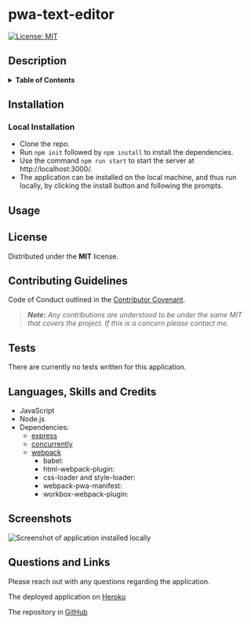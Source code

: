 # pwa-text-editor
[![License: MIT](https://img.shields.io/badge/License-MIT-yellow.svg)](https://opensource.org/licenses/MIT)

## Description


<details>
<summary><strong>Table of Contents</strong></summary>

- [pwa-text-editor](#pwa-text-editor)
  - [Description](#description)
  - [Installation](#installation)
    - [Local Installation](#local-installation)
  - [Usage](#usage)
  - [License](#license)
  - [Contributing Guidelines](#contributing-guidelines)
  - [Tests](#tests)
  - [Languages, Skills and Credits](#languages-skills-and-credits)
  - [Screenshots](#screenshots)
  - [Questions and Links](#questions-and-links)
</details>

## Installation
### Local Installation
- Clone the repo.
- Run `npm init` followed by `npm install` to install the dependencies.
- Use the command `npm run start` to start the server at http://localhost:3000/.
- The application can be installed on the local machine, and thus run locally, by clicking the install button and following the prompts.

## Usage


## License
Distributed under the **MIT** license.

## Contributing Guidelines
Code of Conduct outlined in the [Contributor Covenant](https://www.contributor-covenant.org/).

 > _**Note:** Any contributions are understood to be under the same MIT that covers the project. If this is a concern please contact me._

## Tests
There are currently no tests written for this application.

## Languages, Skills and Credits
- JavaScript
- Node.js
- Dependencies:
    - [express](https://www.npmjs.com/package/express) 
    - [concurrently](https://www.npmjs.com/package/concurrently) 
    - [webpack](https://www.npmjs.com/package/webpack) 
        - babel:  
        - html-webpack-plugin: 
        - css-loader and style-loader: 
        - webpack-pwa-manifest: 
        - workbox-webpack-plugin:  

## Screenshots

![Screenshot of application installed locally]()

## Questions and Links
Please reach out with any questions regarding the application.

The deployed application on [Heroku](https:)

The repository in [GitHub](https://github.com/amccorkl/PWA-text-editor)

 

